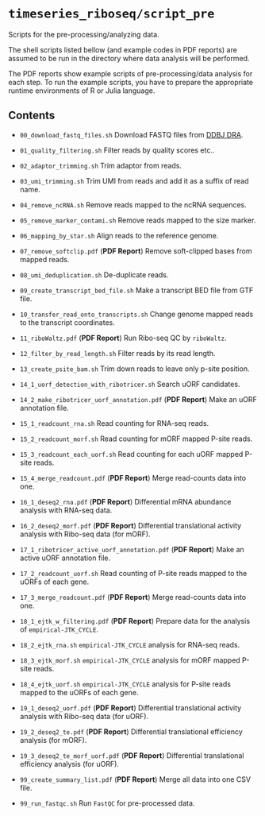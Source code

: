 # `timeseries_riboseq/script_pre`

Scripts for the pre-processing/analyzing data.

The shell scripts listed bellow (and example codes in PDF reports) are assumed to be run in the directory where data analysis will be performed.

The PDF reports show example scripts of pre-processing/data analysis for each step.
To run the example scripts, you have to prepare the appropriate runtime environments of R or Julia language.

## Contents

- `00_download_fastq_files.sh` Download FASTQ files from [DDBJ DRA](https://ddbj.nig.ac.jp/resource/sra-submission/DRA016840).
- `01_quality_filtering.sh` Filter reads by quality scores etc..
- `02_adaptor_trimming.sh` Trim adaptor from reads.
- `03_umi_trimming.sh` Trim UMI from reads and add it as a suffix of read name.
- `04_remove_ncRNA.sh` Remove reads mapped to the ncRNA sequences.
- `05_remove_marker_contami.sh` Remove reads mapped to the size marker.
- `06_mapping_by_star.sh` Align reads to the reference genome.
- `07_remove_softclip.pdf` (**PDF Report**) Remove soft-clipped bases from mapped reads.
- `08_umi_deduplication.sh` De-duplicate reads.
- `09_create_transcript_bed_file.sh` Make a transcript BED file from GTF file.
- `10_transfer_read_onto_transcripts.sh` Change genome mapped reads to the transcript coordinates.
- `11_riboWaltz.pdf` (**PDF Report**) Run Ribo-seq QC by `riboWaltz`.
- `12_filter_by_read_length.sh` Filter reads by its read length.
- `13_create_psite_bam.sh` Trim down reads to leave only p-site position.
- `14_1_uorf_detection_with_ribotricer.sh` Search uORF candidates.
- `14_2_make_ribotricer_uorf_annotation.pdf` (**PDF Report**) Make an uORF annotation file.
- `15_1_readcount_rna.sh` Read counting for RNA-seq reads.
- `15_2_readcount_morf.sh` Read counting for mORF mapped P-site reads.
- `15_3_readcount_each_uorf.sh` Read counting for each uORF mapped P-site reads.
- `15_4_merge_readcount.pdf` (**PDF Report**) Merge read-counts data into one.

- `16_1_deseq2_rna.pdf` (**PDF Report**) Differential mRNA abundance analysis with RNA-seq data.
- `16_2_deseq2_morf.pdf` (**PDF Report**) Differential translational activity analysis with Ribo-seq data (for mORF).

- `17_1_ribotricer_active_uorf_annotation.pdf` (**PDF Report**) Make an active uORF annotation file.
- `17_2_readcount_uorf.sh` Read counting of P-site reads mapped to the uORFs of each gene.
- `17_3_merge_readcount.pdf` (**PDF Report**) Merge read-counts data into one.

- `18_1_ejtk_w_filtering.pdf` (**PDF Report**) Prepare data for the analysis of `empirical-JTK_CYCLE`.
- `18_2_ejtk_rna.sh` `empirical-JTK_CYCLE` analysis for RNA-seq reads.
- `18_3_ejtk_morf.sh` `empirical-JTK_CYCLE` analysis for mORF mapped P-site reads.
- `18_4_ejtk_uorf.sh` `empirical-JTK_CYCLE` analysis for P-site reads mapped to the uORFs of each gene.

- `19_1_deseq2_uorf.pdf` (**PDF Report**) Differential translational activity analysis with Ribo-seq data (for uORF).
- `19_2_deseq2_te.pdf` (**PDF Report**) Differential translational efficiency analysis (for mORF).
- `19_3_deseq2_te_morf_uorf.pdf` (**PDF Report**) Differential translational efficiency analysis (for uORF).

- `99_create_summary_list.pdf` (**PDF Report**) Merge all data into one CSV file.
- `99_run_fastqc.sh` Run `FastQC` for pre-processed data.
